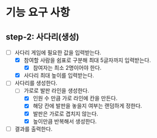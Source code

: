# 기능 요구 사항

## step-2: 사다리(생성)

- [ ] 사다리 게임에 필요한 값을 입력받는다.
    - [x] 참여할 사람을 쉼표로 구분해 최대 5글자까지 입력받는다.
        - [x] 참여자는 최소 2명이어야 한다.
    - [x] 사다리 최대 높이를 입력받는다.
- [ ] 사다리를 생성한다.
    - [ ] 가로로 발판 라인을 생성한다.
        - [x] 인원 수 만큼 가로 라인에 칸을 만든다.
        - [x] 해당 칸에 발판을 놓을지 여부는 랜덤하게 정한다.
        - [x] 발판은 가로로 겹치지 않는다.
        - [x] 높이만큼 반복해서 생성한다.
- [ ] 결과를 출력한다.